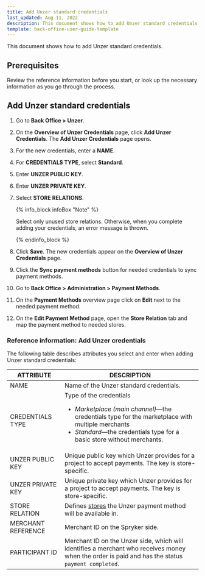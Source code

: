 ```yaml
---
title: Add Unzer standard credentials
last_updated: Aug 11, 2022
description: This document shows how to add Unzer standard credentials
template: back-office-user-guide-template
---
```


This document shows how to add Unzer standard credentials.

## Prerequisites

Review the reference information before you start, or look up the necessary information as you go through the process.

## Add Unzer standard credentials

   1. Go to **Back Office <span aria-label="and then">></span> Unzer**.
   2. On the **Overview of Unzer Credentials** page, click **Add Unzer Credentials**.
      The **Add Unzer Credentials** page opens.
   3. For the new credentials, enter a **NAME**.
   4. For **CREDENTIALS TYPE**, select **Standard**.
   5. Enter **UNZER PUBLIC KEY**.
   6. Enter **UNZER PRIVATE KEY**.
   7. Select **STORE RELATIONS**.

      {% info_block infoBox "Note" %}

      Select only unused store relations. Otherwise, when you complete adding your credentials, an error message is thrown.

      {% endinfo_block %}

   8. Click **Save**. The new credentials appear on the **Overview of Unzer Credentials** page.
   9. Click the **Sync payment methods** button for needed credentials to sync payment methods.
   10. Go to **Back Office <span aria-label="and then">></span> Administration <span aria-label="and then">></span> Payment Methods**.
   11. On the **Payment Methods** overview page click on **Edit** next to the needed payment method.
   12. On the **Edit Payment Method** page, open the **Store Relation** tab and map the payment method to needed stores.

### Reference information: Add Unzer credentials

The following table describes attributes you select and enter when adding Unzer standard credentials:

| ATTRIBUTE | DESCRIPTION |
|-|-|
| NAME | Name of the Unzer standard credentials. |
| CREDENTIALS TYPE | Type of the credentials <ul><li>*Marketplace (main channel)*—the credentials type for the marketplace with multiple merchants</li><li>*Standard*—the credentials type for a basic store without merchants.</li></ul> |
| UNZER PUBLIC KEY | Unique public key which Unzer provides for a project to accept payments. The key is store-specific. |
| UNZER PRIVATE KEY | Unique private key which Unzer provides for a project to accept payments. The key is store-specific. |
| STORE RELATION | Defines [stores](/docs/scos/dev/tutorials-and-howtos/howtos/howto-set-up-multiple-stores.html) the Unzer payment method will be available in.  |
| MERCHANT REFERENCE | Merchant ID on the Spryker side. |
| PARTICIPANT ID | Merchant ID on the Unzer side, which will identifies a merchant who receives money when the order is paid and has the status `payment completed`. |
